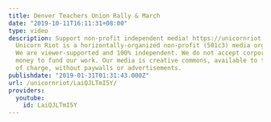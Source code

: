 ```yaml
---
title: Denver Teachers Union Rally & March
date: "2019-10-11T16:11:31+08:00"
type: video
description: Support non-profit independent media! https://unicornriot.ninja/support-our-work/
  Unicorn Riot is a horizontally-organized non-profit (501c3) media organization.
  We are viewer-supported and 100% independent. We do not accept corporate or government
  money to fund our work. Our media is creative commons, available to the public free
  of charge, without paywalls or advertisements.
publishdate: "2019-01-31T01:31:43.000Z"
url: /unicornriot/LaiQJLTmI5Y/
providers:
  youtube:
    id: LaiQJLTmI5Y
---
```

